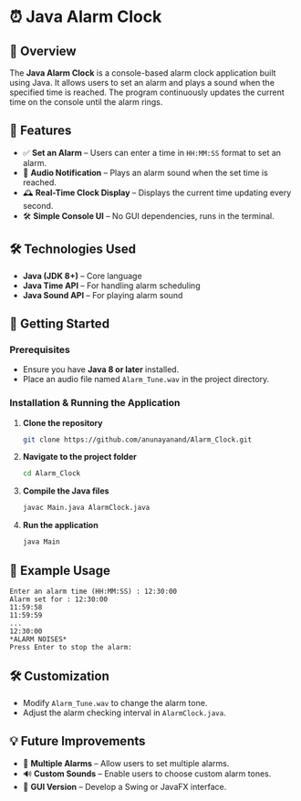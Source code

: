 # ⏰ Java Alarm Clock

## 📌 Overview
The **Java Alarm Clock** is a console-based alarm clock application built using Java. It allows users to set an alarm and plays a sound when the specified time is reached. The program continuously updates the current time on the console until the alarm rings.

## 🎯 Features
- ✅ **Set an Alarm** – Users can enter a time in `HH:MM:SS` format to set an alarm.
- 🔔 **Audio Notification** – Plays an alarm sound when the set time is reached.
- 🕰 **Real-Time Clock Display** – Displays the current time updating every second.
- 🛠 **Simple Console UI** – No GUI dependencies, runs in the terminal.

## 🛠 Technologies Used
- **Java (JDK 8+)** – Core language
- **Java Time API** – For handling alarm scheduling
- **Java Sound API** – For playing alarm sound

## 🚀 Getting Started
### Prerequisites
- Ensure you have **Java 8 or later** installed.
- Place an audio file named `Alarm_Tune.wav` in the project directory.

### Installation & Running the Application
1. **Clone the repository**
   ```bash
   git clone https://github.com/anunayanand/Alarm_Clock.git
   ```
2. **Navigate to the project folder**
   ```bash
   cd Alarm_Clock
   ```
3. **Compile the Java files**
   ```bash
   javac Main.java AlarmClock.java
   ```
4. **Run the application**
   ```bash
   java Main
   ```

## 📸 Example Usage
```
Enter an alarm time (HH:MM:SS) : 12:30:00
Alarm set for : 12:30:00
11:59:58
11:59:59
...
12:30:00
*ALARM NOISES*
Press Enter to stop the alarm: 
```

## 🛠 Customization
- Modify `Alarm_Tune.wav` to change the alarm tone.
- Adjust the alarm checking interval in `AlarmClock.java`.

## 💡 Future Improvements
- 📅 **Multiple Alarms** – Allow users to set multiple alarms.
- 🔊 **Custom Sounds** – Enable users to choose custom alarm tones.
- 🎨 **GUI Version** – Develop a Swing or JavaFX interface.


